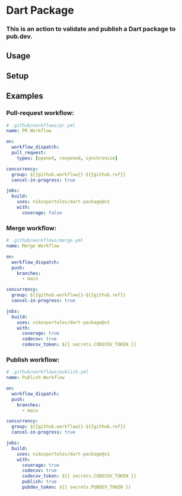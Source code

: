 # Dart Package
### This is an action to validate and publish a Dart package to pub.dev.

## Usage


## Setup


## Examples

### Pull-request workflow:
```yaml
# .github/workflows/pr.yml 
name: PR Workflow

on:
  workflow_dispatch:
  pull_request:
    types: [opened, reopened, synchronize]

concurrency:
  group: ${{github.workflow}}-${{github.ref}}
  cancel-in-progress: true

jobs:
  build:
    uses: nikosportolos/dart-package@v1
    with:
      coverage: false
```


### Merge workflow:

```yaml
# .github/workflows/merge.yml 
name: Merge Workflow

on:
  workflow_dispatch:
  push:
    branches:
      - main

concurrency:
  group: ${{github.workflow}}-${{github.ref}}
  cancel-in-progress: true

jobs:
  build:
    uses: nikosportolos/dart-package@v1
    with:
      coverage: true
      codecov: true
      codecov_token: ${{ secrets.CODECOV_TOKEN }}
```


### Publish workflow:
```yaml
# .github/workflows/publish.yml 
name: Publish Workflow

on:
  workflow_dispatch:
  push:
    branches:
      - main

concurrency:
  group: ${{github.workflow}}-${{github.ref}}
  cancel-in-progress: true

jobs:
  build:
    uses: nikosportolos/dart-package@v1
    with:
      coverage: true
      codecov: true
      codecov_token: ${{ secrets.CODECOV_TOKEN }}
      publish: true
      pubdev_token: ${{ secrets.PUBDEV_TOKEN }}
```